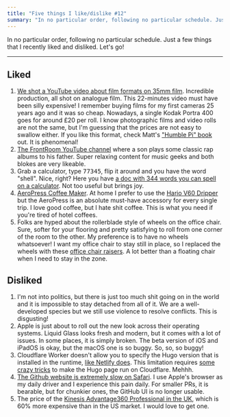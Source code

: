 ```yaml
---
title: "Five things I like/dislike #12"
summary: "In no particular order, following no particular schedule. Just a few things that I recently liked and disliked. Let's go!"
---
```


In no particular order, following no particular schedule. Just a few things that I recently liked and disliked. Let's go!

---

## Liked

1. [We shot a YouTube video about film formats on 35mm film](https://youtu.be/QYUE696k6GY). Incredible production, all shot on analogue film. This 22-minutes video must have been silly expensive! I remember buying films for my first cameras 25 years ago and it was so cheap. Nowadays, a single Kodak Portra 400 goes for around £20 per roll. I know photographic films and video rolls are not the same, but I'm guessing that the prices are not easy to swallow either. If you like this format, check Matt's ["Humble Pi" book](https://www.penguin.co.uk/books/300640/humble-pi-by-parker-matt/9780141989143) out. It is phenomenal!
1. [The FrontRoom YouTube channel](https://www.youtube.com/@frontroom) where a son plays some classic rap albums to his father. Super relaxing content for music geeks and both blokes are very likeable.
1. Grab a calculator, type <kbd>77345</kbd>, flip it around and you have the word "shell". Nice, right? Here you have [a doc with 344 words you can spell on a calculator](https://www.mathsquad.com/calculatorwords.pdf). Not too useful but brings joy.
1. [AeroPress Coffee Maker](https://www.aeropress.co.uk/). At home I prefer to use the [Hario V60 Dripper](https://www.hario.co.uk/collections/hario-v60-coffee-dripper) but the AeroPress is an absolute must-have accessory for every single trip. I love good coffee, but I hate shit coffee. This is what you need if you're tired of hotel coffees.
1. Folks are hyped about the rollerblade style of wheels on the office chair. Sure, softer for your flooring and pretty satisfying to roll from one corner of the room to the other. My preference is to have no wheels whatsoever! I want my office chair to stay still in place, so I replaced the wheels with these [office chair raisers](https://www.amazon.co.uk/dp/B0CX212SZT). A lot better than a floating chair when I need to stay in the zone.

## Disliked

1. I'm not into politics, but there is just too much shit going on in the world and it is impossible to stay detached from all of it. We are a well-developed species but we still use violence to resolve conflicts. This is disgusting!
1. Apple is just about to roll out the new look across their operating systems. Liquid Glass looks fresh and modern, but it comes with a lot of issues. In some places, it is simply broken. The beta version of iOS and iPadOS is okay, but the macOS one is so buggy. So, so, so buggy!
1. Cloudflare Worker doesn't allow you to specify the Hugo version that is installed in the runtime, [like Netlify does](https://github.com/pawelgrzybek/pawelgrzybek.com/blob/master/netlify.toml#L6). This limitation requires [some crazy tricks](https://discourse.gohugo.io/t/hosting-a-hugo-site-on-a-cloudflare-worker/55203) to make the Hugo page run on Cloudflare. Mehhh.
1. [The Github website is extremely slow on Safari](https://github.com/orgs/community/discussions/170758). I use Apple's browser as my daily driver and I experience this pain daily. For smaller PRs, it is bearable, but for chunkier ones, the GitHub UI is no longer usable.
1. The price of the [Kinesis Advantage360 Professional in the UK](https://ergonomics.co.uk/shop/keyboards/type/split-keyboards/kinesis-advantage360-professional-bluetooth-keyboard-2), which is 60% more expensive than in the US market. I would love to get one.
